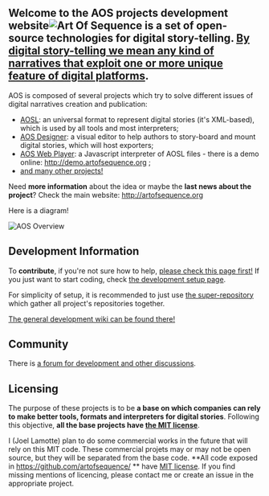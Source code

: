 ## Welcome to the AOS projects development website![**Art Of Sequence**](http://artofsequence.org) is a **set of open-source technologies for digital story-telling**. [By **digital story-telling** we mean any kind of narratives that exploit one or more unique feature of digital platforms](http://artofsequence.org/?page_id=42). 

AOS is composed of several projects which try to solve different issues of digital narratives creation and publication:
 * [AOSL](https://github.com/artofsequence/aosl): an universal format to represent digital stories (it's XML-based), which is used by all tools and most interpreters;
 * [AOS Designer](https://github.com/artofsequence/aos-designer): a visual editor to help authors to story-board and mount digital stories, which will host exporters;
 * [AOS Web Player](https://github.com/artofsequence/aos-webplayer): a Javascript interpreter of AOSL files - there is a demo online: http://demo.artofsequence.org ;
 * [and many other projects!](https://github.com/artofsequence/aos-all/wiki)

Need **more information** about the idea or maybe the **last news about the project**? Check the main website: http://artofsequence.org

Here is a diagram!

![AOS Overview](http://artofsequence.org/wp-content/uploads/2011/12/AOS-Overview.png)

## Development Information

To **contribute**, if you're not sure how to help, [please check this page first!](https://github.com/artofsequence/aos-all/wiki/How-To-Contribute) If you just want to start coding, check [the development setup page](https://github.com/artofsequence/aos-all/wiki/Development-Setup).

For simplicity of setup, it is recommended to just use [the super-repository](https://github.com/artofsequence/aos-all) which gather all project's repositories together.

[The general development wiki can be found there!](https://github.com/artofsequence/aos-all/wiki)

## Community

There is [a forum for development and other discussions](http://forum.artofsequence.org).

## Licensing

The purpose of these projects is to be **a base on which companies can rely to make better tools, formats and interpreters for digital stories**. Following this objective, **all the base projects have [the MIT license](http://en.wikipedia.org/wiki/MIT_License)**. 

I (Joel Lamotte) plan to do some commercial works in the future that will rely on this MIT code. These commercial projets may or may not be open source, but they will be separated from the base code. **All code exposed in https://github.com/artofsequence/ ** have [MIT license](http://en.wikipedia.org/wiki/MIT_License). If you find missing mentions of licencing, please contact me or create an issue in the appropriate project.

